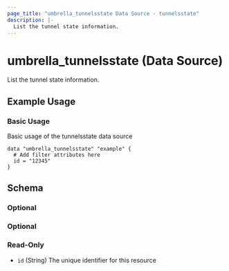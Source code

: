 ```yaml
---
page_title: "umbrella_tunnelsstate Data Source - tunnelsstate"
description: |-
  List the tunnel state information.
---
```


# umbrella_tunnelsstate (Data Source)

List the tunnel state information.

## Example Usage


### Basic Usage

Basic usage of the tunnelsstate data source

```hcl
data "umbrella_tunnelsstate" "example" {
  # Add filter attributes here
  id = "12345"
}
```



## Schema

### Optional



### Optional



### Read-Only

- `id` (String) The unique identifier for this resource



